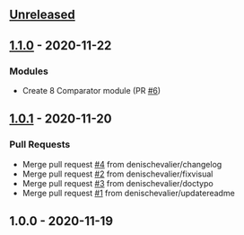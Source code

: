 <a name="unreleased"></a>
## [Unreleased]


<a name="1.1.0"></a>
## [1.1.0] - 2020-11-22
### Modules
- Create 8 Comparator module (PR [#6](https://github.com/denischevalier/StalysVCVPlugin/issues/6))


<a name="1.0.1"></a>
## [1.0.1] - 2020-11-20
### Pull Requests
- Merge pull request [#4](https://github.com/denischevalier/StalysVCVPlugin/issues/4) from denischevalier/changelog
- Merge pull request [#2](https://github.com/denischevalier/StalysVCVPlugin/issues/2) from denischevalier/fixvisual
- Merge pull request [#3](https://github.com/denischevalier/StalysVCVPlugin/issues/3) from denischevalier/doctypo
- Merge pull request [#1](https://github.com/denischevalier/StalysVCVPlugin/issues/1) from denischevalier/updatereadme


<a name="1.0.0"></a>
## 1.0.0 - 2020-11-19

[Unreleased]: https://github.com/denischevalier/StalysVCVPlugin/compare/1.1.0...HEAD
[1.1.0]: https://github.com/denischevalier/StalysVCVPlugin/compare/1.0.1...1.1.0
[1.0.1]: https://github.com/denischevalier/StalysVCVPlugin/compare/1.0.0...1.0.1
